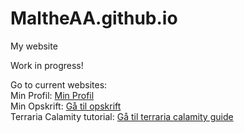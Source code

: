 # MaltheAA.github.io
My website

Work in progress!

Go to current websites:
<br>
Min Profil: [Min Profil](Hjemmeside)
<br>
Min Opskrift: <a href="opskrift.html">Gå til opskrift</a>
<br>
Terraria Calamity tutorial: <a href="terraria calamity guide.html">Gå til terraria calamity guide</a>